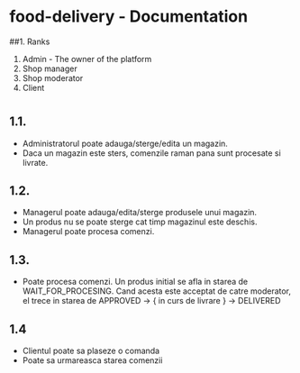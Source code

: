# food-delivery - Documentation
##1. Ranks
1. Admin - The owner of the platform
2. Shop manager
3. Shop moderator
4. Client
#
1.1.
-
- Administratorul poate adauga/sterge/edita un magazin.
- Daca un magazin este sters, comenzile raman pana sunt procesate si livrate.

1.2.
-
- Managerul poate adauga/edita/sterge produsele unui magazin.
- Un produs nu se poate sterge cat timp magazinul este deschis.
- Managerul poate procesa comenzi.

1.3.
- 
- Poate procesa comenzi. Un produs initial se afla in starea de WAIT_FOR_PROCESING. Cand acesta este acceptat de catre moderator,
el trece in starea de APPROVED -> { in curs de livrare } -> DELIVERED

1.4
-
- Clientul poate sa plaseze o comanda
- Poate sa urmareasca starea comenzii
#
